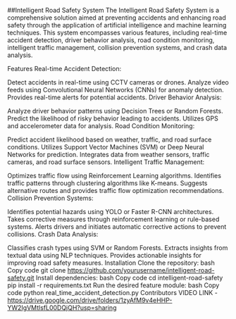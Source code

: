 ##Intelligent Road Safety System
The Intelligent Road Safety System is a comprehensive solution aimed at preventing accidents and enhancing road safety through the application of artificial intelligence and machine learning techniques. This system encompasses various features, including real-time accident detection, driver behavior analysis, road condition monitoring, intelligent traffic management, collision prevention systems, and crash data analysis.

Features
Real-time Accident Detection:

Detect accidents in real-time using CCTV cameras or drones.
Analyze video feeds using Convolutional Neural Networks (CNNs) for anomaly detection.
Provides real-time alerts for potential accidents.
Driver Behavior Analysis:

Analyze driver behavior patterns using Decision Trees or Random Forests.
Predict the likelihood of risky behavior leading to accidents.
Utilizes GPS and accelerometer data for analysis.
Road Condition Monitoring:

Predict accident likelihood based on weather, traffic, and road surface conditions.
Utilizes Support Vector Machines (SVM) or Deep Neural Networks for prediction.
Integrates data from weather sensors, traffic cameras, and road surface sensors.
Intelligent Traffic Management:

Optimizes traffic flow using Reinforcement Learning algorithms.
Identifies traffic patterns through clustering algorithms like K-means.
Suggests alternative routes and provides traffic flow optimization recommendations.
Collision Prevention Systems:

Identifies potential hazards using YOLO or Faster R-CNN architectures.
Takes corrective measures through reinforcement learning or rule-based systems.
Alerts drivers and initiates automatic corrective actions to prevent collisions.
Crash Data Analysis:

Classifies crash types using SVM or Random Forests.
Extracts insights from textual data using NLP techniques.
Provides actionable insights for improving road safety measures.
Installation
Clone the repository:
bash
Copy code
git clone https://github.com/yourusername/intelligent-road-safety.git
Install dependencies:
bash
Copy code
cd intelligent-road-safety
pip install -r requirements.txt
Run the desired feature module:
bash
Copy code
python real_time_accident_detection.py
Contributors
VIDEO LINK - https://drive.google.com/drive/folders/1zyAfM9v4eHHP-YW2IgVMtlsfL00DQjQH?usp=sharing
